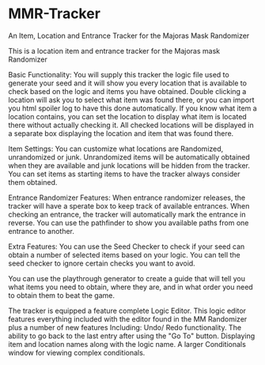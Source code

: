 # MMR-Tracker
An Item, Location and Entrance Tracker for the Majoras Mask Randomizer

This is a location item and entrance tracker for the Majoras mask Randomizer

Basic Functionality:
You will supply this tracker the logic file used to generate your seed and it will show you every location that is available to check based on the logic and items you have obtained.
Double clicking a location will ask you to select what item was found there, or you can import you html spoiler log to have this done automatically.
If you know what item a location contains, you can set the location to display what item is located there without actually checking it.
All checked locations will be displayed in a separate box displaying the location and item that was found there.

Item Settings:
You can customize what locations are Randomized, unrandomized or junk. Unrandomized items will be automatically obtained when they are available and junk locations will be hidden from the tracker.
You can set items as starting items to have the tracker always consider them obtained.

Entrance Randomizer Features:
When entrance randomizer releases, the tracker will have a sperate box to keep track of available entrances.
When checking an entrance, the tracker will automatically mark the entrance in reverse.
You can use the pathfinder to show you available paths from one entrance to another.

Extra Features:
You can use the Seed Checker to check if your seed can obtain a number of selected items based on your logic.
You can tell the seed checker to ignore certain checks you want to avoid.

You can use the playthrough generator to create a guide that will tell you what items you need to obtain, where they are, and in what order you need to obtain them to beat the game.

The tracker is equipped a feature complete Logic Editor.
This logic editor features everything included with the editor found in the MM Randomizer plus a number of new features Including:
Undo/ Redo functionality.
The ability to go back to the last entry after using the "Go To" button.
Displaying item and location names along with the logic name.
A larger Conditionals window for viewing complex conditionals.
